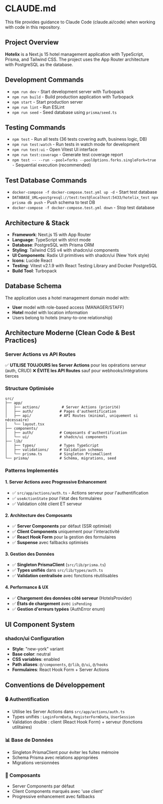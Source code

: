 # CLAUDE.md

This file provides guidance to Claude Code (claude.ai/code) when working with code in this repository.

## Project Overview

**Hotelix** is a Next.js 15 hotel management application with TypeScript, Prisma, and Tailwind CSS. The project uses the App Router architecture with PostgreSQL as the database.

## Development Commands

- `npm run dev` - Start development server with Turbopack
- `npm run build` - Build production application with Turbopack
- `npm start` - Start production server
- `npm run lint` - Run ESLint
- `npm run seed` - Seed database using `prisma/seed.ts`

## Testing Commands

- `npm test` - Run all tests (36 tests covering auth, business logic, DB)
- `npm run test:watch` - Run tests in watch mode for development
- `npm run test:ui` - Open Vitest UI interface
- `npm run test:coverage` - Generate test coverage report
- `npm test -- --run --pool=forks --poolOptions.forks.singleFork=true` - Sequential execution (recommended)

## Test Database Commands

- `docker-compose -f docker-compose.test.yml up -d` - Start test database
- `DATABASE_URL=postgresql://test:test@localhost:5433/hotelix_test npx prisma db push` - Push schema to test DB
- `docker-compose -f docker-compose.test.yml down` - Stop test database

## Architecture & Stack

- **Framework**: Next.js 15 with App Router
- **Language**: TypeScript with strict mode
- **Database**: PostgreSQL with Prisma ORM
- **Styling**: Tailwind CSS v4 with shadcn/ui components
- **UI Components**: Radix UI primitives with shadcn/ui (New York style)
- **Icons**: Lucide React
- **Testing**: Vitest v2.1.9 with React Testing Library and Docker PostgreSQL
- **Build Tool**: Turbopack

## Database Schema

The application uses a hotel management domain model with:
- **User** model with role-based access (MANAGER/STAFF)
- **Hotel** model with location information
- Users belong to hotels (many-to-one relationship)

## Architecture Moderne (Clean Code & Best Practices)

### Server Actions vs API Routes
✅ **UTILISE TOUJOURS les Server Actions** pour les opérations serveur (auth, CRUD)
❌ **ÉVITE les API Routes** sauf pour webhooks/intégrations tierces

### Structure Optimisée
```
src/
├── app/
│   ├── actions/          # Server Actions (priorité)
│   ├── auth/            # Pages d'authentification
│   ├── api/             # API Routes (minimal, uniquement si nécessaire)
│   └── layout.tsx
├── components/
│   ├── auth/            # Composants d'authentification
│   └── ui/              # shadcn/ui components
├── lib/
│   ├── types/           # Types TypeScript
│   ├── validations/     # Validation schemas
│   └── prisma.ts        # Singleton PrismaClient
└── prisma/              # Schéma, migrations, seed
```

### Patterns Implementés

#### 1. **Server Actions avec Progressive Enhancement**
- ✅ `src/app/actions/auth.ts` - Actions serveur pour l'authentification
- ✅ `useActionState` pour l'état des formulaires
- ✅ Validation côté client ET serveur

#### 2. **Architecture des Composants**
- ✅ **Server Components** par défaut (SSR optimisé)
- ✅ **Client Components** uniquement pour l'interactivité
- ✅ **React Hook Form** pour la gestion des formulaires
- ✅ **Suspense** avec fallbacks optimisés

#### 3. **Gestion des Données**
- ✅ **Singleton PrismaClient** (`src/lib/prisma.ts`)
- ✅ **Types unifiés** dans `src/lib/types/auth.ts`
- ✅ **Validation centralisée** avec fonctions réutilisables

#### 4. **Performance & UX**
- ✅ **Chargement des données côté serveur** (HotelsProvider)
- ✅ **États de chargement** avec `isPending`
- ✅ **Gestion d'erreurs typées** (AuthError enum)

## UI Component System

### shadcn/ui Configuration
- **Style**: "new-york" variant
- **Base color**: neutral
- **CSS variables**: enabled
- **Path aliases**: `@/components`, `@/lib`, `@/ui`, `@/hooks`
- **Formulaires**: React Hook Form + Server Actions

## Conventions de Développement

### 🔒 Authentification
- Utilise les Server Actions dans `src/app/actions/auth.ts`
- Types unifiés : `LoginFormData`, `RegisterFormData`, `UserSession`
- Validation double : client (React Hook Form) + serveur (fonctions utilitaires)

### 📊 Base de Données
- Singleton PrismaClient pour éviter les fuites mémoire
- Schema Prisma avec relations appropriées
- Migrations versionnées

### 🎨 Composants
- Server Components par défaut
- Client Components marqués avec 'use client'
- Progressive enhancement avec fallbacks